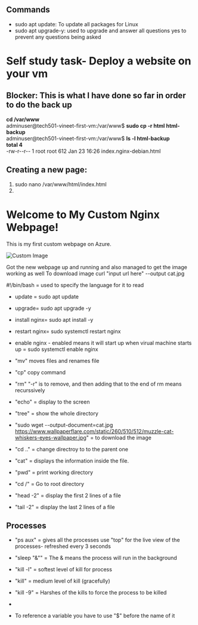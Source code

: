 ## Commands

* sudo apt update: To update all packages for Linux
* sudo apt upgrade-y: used to upgrade and answer all questions yes to prevent any questions being asked


# Self study task- Deploy a website on your vm
## Blocker: This is what I have done so far in order to do the back up 
**cd /var/www** <br>
adminuser@tech501-vineet-first-vm:/var/www$ **sudo cp -r html html-backup** <br>
adminuser@tech501-vineet-first-vm:/var/www$ **ls -l html-backup** <br>
**total 4** <br>
-rw-r--r-- 1 root root 612 Jan 23 16:26 index.nginx-debian.html

## Creating a new page:
1. sudo nano /var/www/html/index.html
2. <!DOCTYPE html>
<html>
<head>
<title>My Custom Webpage</title>
</head>
<body>
<h1>Welcome to My Custom Nginx Webpage!</h1>
<p>This is my first custom webpage on Azure.</p>
<img src="image.jpg" alt="Custom Image">
</body>
</html>

<br>

Got the new webpage up and running and also managed to get the image working as well
To download image curl "input url here" --output cat.jpg


#!/bin/bash = used to specify the language for it to read
* update = sudo apt update

* upgrade= sudo apt upgrade -y

* install nginx= sudo apt install -y

* restart nginx= sudo systemctl restart nginx

* enable nginx - enabled means it will start up when virual machine starts up = sudo systemctl enable nginx

* "mv" moves files and renames file <br>
* "cp" copy command <br>
* "rm" "-r" is to remove, and then adding that to the end of rm means recurssively <br>
* "echo" = display to the screen <br>
* "tree" = show the whole directory <br>
* "sudo wget --output-document=cat.jpg https://www.wallpaperflare.com/static/260/510/512/muzzle-cat-whiskers-eyes-wallpaper.jpg" = to download the image
* "cd .." = change directroy to to the parent one
* "cat" = displays the information inside the file.
* "pwd" = print working directory
* "cd /" = Go to root directory
* "head -2" = display the first 2 lines of a file
* "tail -2" = display the last 2 lines of a file

## Processes
* "ps aux" = gives all the processes use "top" for the live view of the processes- refreshed every 3 seconds
* "sleep "&"" = The & means the process will run in the background
* "kill -l" = softest level of kill for process
* "kill" = medium level of kill (gracefully)
* "kill -9" = Harshes of the kills to force the process to be killed
* 

* To reference a variable you have to use "$" before the name of it